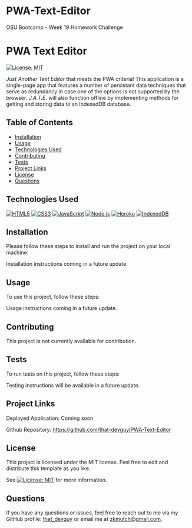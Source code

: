 # PWA-Text-Editor
OSU Bootcamp - Week 19 Homework Challenge

# PWA Text Editor
[![License: MIT](https://img.shields.io/badge/License-MIT-yellow.svg)](https://opensource.org/licenses/MIT)
  
*Just Another Text Editor* that meats the PWA criteria! This application is a single-page app that features a number of persistant data techniques that serve as redundancy in case one of the options is not supported by the browser. *J.A.T.E.* will also function offline by implementing methods for getting and storing data to an IndexedDB database.
  
  
## Table of Contents

- [Installation](#installation)
- [Usage](#usage)
- [Technologies Used](#technologies-used)
- [Contributing](#contributing)
- [Tests](#tests)
- [Project Links](#project-links)
- [License](#license)
- [Questions](#questions)

## Technologies Used

[![HTML5](https://img.shields.io/badge/HTML5-orange)](https://developer.mozilla.org/en-US/docs/Web/Guide/HTML/HTML5)
[![CSS3](https://img.shields.io/badge/CSS3-blue)](https://www.w3.org/Style/CSS/Overview.en.html)
[![JavaScript](https://img.shields.io/badge/JavaScript-yellow)](https://developer.mozilla.org/en-US/docs/Web/JavaScript)
[![Node.js](https://img.shields.io/badge/Node.js-green)](https://nodejs.org/)
[![Heroku](https://img.shields.io/badge/Heroku-purple)](https://www.heroku.com/)
[![IndexedDB](https://img.shields.io/badge/IndexedDB-blueviolet)](https://developer.mozilla.org/en-US/docs/Web/API/IndexedDB_API)


## Installation

Please follow these steps to install and run the project on your local machine:

Installation instructions coming in a future update.


## Usage
  
To use this project, follow these steps:

Usage instructions coming in a future update.

## Contributing

This project is not currently available for contribution.


## Tests

To run tests on this project, follow these steps:

Testing instructions will be available in a future update.
  
## Project Links
  
Deployed Application: Coming soon

Github Repository: https://github.com/that-devguy/PWA-Text-Editor

## License

This project is licensed under the MIT license. Feel free to edit and distribute this template as you like.

See [![License: MIT](https://img.shields.io/badge/License-MIT-yellow.svg)](https://opensource.org/licenses/MIT) for more information.

## Questions

If you have any questions or issues, feel free to reach out to me via my GitHub profile: [that_devguy](https://github.com/that_devguy) or email me at zkmutch@gmail.com.